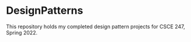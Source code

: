 # DesignPatterns
This repository holds my completed design pattern projects for CSCE 247, Spring 2022.
